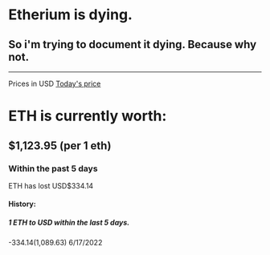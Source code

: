 # Etherium is dying.
## So i'm trying to document it dying. Because why not.
---

Prices in USD
[Today's price](https://justodaya.github.io/noether/today)

# ETH is currently worth:
## $1,123.95 (per 1 eth)

### Within the past 5 days
ETH has lost USD$334.14

#### History:
##### 1 ETH to USD within the last 5 days.
-$334.14 ($1,089.63) 6/17/2022
